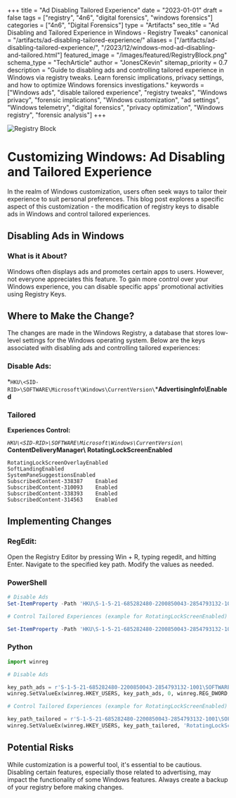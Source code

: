 +++
title = "Ad Disabling Tailored Experience"
date = "2023-01-01"
draft = false
tags = ["registry", "4n6", "digital forensics", "windows forensics"]
categories = ["4n6", "Digital Forensics"]
type = "Artifacts"
seo_title = "Ad Disabling and Tailored Experience in Windows - Registry Tweaks"
canonical = "/artifacts/ad-disabling-tailored-experience/"
aliases = ["/artifacts/ad-disabling-tailored-experience/", "/2023/12/windows-mod-ad-disabling-and-tailored.html"]
featured_image = "/images/featured/RegistryBlock.png"
schema_type = "TechArticle"
author = "JonesCKevin"
sitemap_priority = 0.7
description = "Guide to disabling ads and controlling tailored experience in Windows via registry tweaks. Learn forensic implications, privacy settings, and how to optimize Windows forensics investigations."
keywords = ["Windows ads", "disable tailored experience", "registry tweaks", "Windows privacy", "forensic implications", "Windows customization", "ad settings", "Windows telemetry", "digital forensics", "privacy optimization", "Windows registry", "forensic analysis"]
+++

![Registry Block](/images/featured/artifacts/RegistryBlock.png)

# Customizing Windows: Ad Disabling and Tailored Experience

In the realm of Windows customization, users often seek ways to tailor their experience to suit personal
preferences. This blog post explores a specific aspect of this customization - the modification of registry keys
to disable ads in Windows and control tailored experiences.
## Disabling Ads in Windows

### What is it About?

Windows often displays ads and promotes certain apps to users. However, not everyone appreciates this feature.
To gain more control over your Windows experience, you can disable specific apps' promotional activities using
Registry Keys.

## Where to Make the Change?

The changes are made in the Windows Registry, a database that stores low-level settings for the Windows
operating system. Below are the keys associated with disabling ads and controlling tailored experiences:

### Disable Ads:

*`HKU\<SID-RID>\SOFTWARE\Microsoft\Windows\CurrentVersion\`***AdvertisingInfo\Enabled**

### Tailored

**Experiences Control:**

_`HKU\<SID-RID>\SOFTWARE\Microsoft\Windows\CurrentVersion\`_ **ContentDeliveryManager\\**
**RotatingLockScreenEnabled**

```
RotatingLockScreenOverlayEnabled  
SoftLandingEnabled  
SystemPaneSuggestionsEnabled  
SubscribedContent-338387    Enabled  
SubscribedContent-310093    Enabled  
SubscribedContent-338393    Enabled  
SubscribedContent-314563    Enabled  
```

## Implementing Changes

### RegEdit:

Open the Registry Editor by pressing Win + R, typing regedit, and hitting Enter.
Navigate to the specified key path.
Modify the values as needed.

### PowerShell

```powershell
# Disable Ads
Set-ItemProperty -Path 'HKU\S-1-5-21-685282480-2200850043-2854793132-1001\SOFTWARE\Microsoft\Windows\CurrentVersion\AdvertisingInfo\' -Name 'Enabled' -Value 0

# Control Tailored Experiences (example for RotatingLockScreenEnabled)

Set-ItemProperty -Path 'HKU\S-1-5-21-685282480-2200850043-2854793132-1001\SOFTWARE\Microsoft\Windows\CurrentVersion\ContentDeliveryManager\' -Name 'RotatingLockScreenEnabled' -Value 0
```
### Python

```python
import winreg

# Disable Ads

key_path_ads = r'S-1-5-21-685282480-2200850043-2854793132-1001\SOFTWARE\Microsoft\Windows\CurrentVersion\AdvertisingInfo'
winreg.SetValueEx(winreg.HKEY_USERS, key_path_ads, 0, winreg.REG_DWORD, 0)

# Control Tailored Experiences (example for RotatingLockScreenEnabled)

key_path_tailored = r'S-1-5-21-685282480-2200850043-2854793132-1001\SOFTWARE\Microsoft\Windows\CurrentVersion\ContentDeliveryManager'
winreg.SetValueEx(winreg.HKEY_USERS, key_path_tailored, 'RotatingLockScreenEnabled', winreg.REG_DWORD, 0)
```

## Potential Risks

While customization is a powerful tool, it's essential to be cautious. Disabling certain features, especially
those related to advertising, may impact the functionality of some Windows features. Always create a backup of
your registry before making changes.